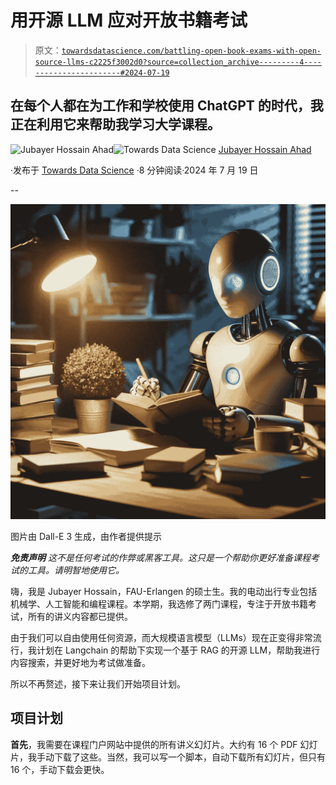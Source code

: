 # 用开源 LLM 应对开放书籍考试

> 原文：[`towardsdatascience.com/battling-open-book-exams-with-open-source-llms-c2225f3002d0?source=collection_archive---------4-----------------------#2024-07-19`](https://towardsdatascience.com/battling-open-book-exams-with-open-source-llms-c2225f3002d0?source=collection_archive---------4-----------------------#2024-07-19)

## 在每个人都在为工作和学校使用 ChatGPT 的时代，我正在利用它来帮助我学习大学课程。

[](https://medium.com/@jubayerhossainahad?source=post_page---byline--c2225f3002d0--------------------------------)![Jubayer Hossain Ahad](https://medium.com/@jubayerhossainahad?source=post_page---byline--c2225f3002d0--------------------------------)[](https://towardsdatascience.com/?source=post_page---byline--c2225f3002d0--------------------------------)![Towards Data Science](https://towardsdatascience.com/?source=post_page---byline--c2225f3002d0--------------------------------) [Jubayer Hossain Ahad](https://medium.com/@jubayerhossainahad?source=post_page---byline--c2225f3002d0--------------------------------)

·发布于 [Towards Data Science](https://towardsdatascience.com/?source=post_page---byline--c2225f3002d0--------------------------------) ·8 分钟阅读·2024 年 7 月 19 日

--

![](img/43a04a20c65a74064e011c74d258f0de.png)

图片由 Dall-E 3 生成，由作者提供提示

***免责声明*** *这不是任何考试的作弊或黑客工具。这只是一个帮助你更好准备课程考试的工具。请明智地使用它。*

嗨，我是 Jubayer Hossain，FAU-Erlangen 的硕士生。我的电动出行专业包括机械学、人工智能和编程课程。本学期，我选修了两门课程，专注于开放书籍考试，所有的讲义内容都已提供。

由于我们可以自由使用任何资源，而大规模语言模型（LLMs）现在正变得非常流行，我计划在 Langchain 的帮助下实现一个基于 RAG 的开源 LLM，帮助我进行内容搜索，并更好地为考试做准备。

所以不再赘述，接下来让我们开始项目计划。

## 项目计划

**首先**，我需要在课程门户网站中提供的所有讲义幻灯片。大约有 16 个 PDF 幻灯片，我手动下载了这些。当然，我可以写一个脚本，自动下载所有幻灯片，但只有 16 个，手动下载会更快。
